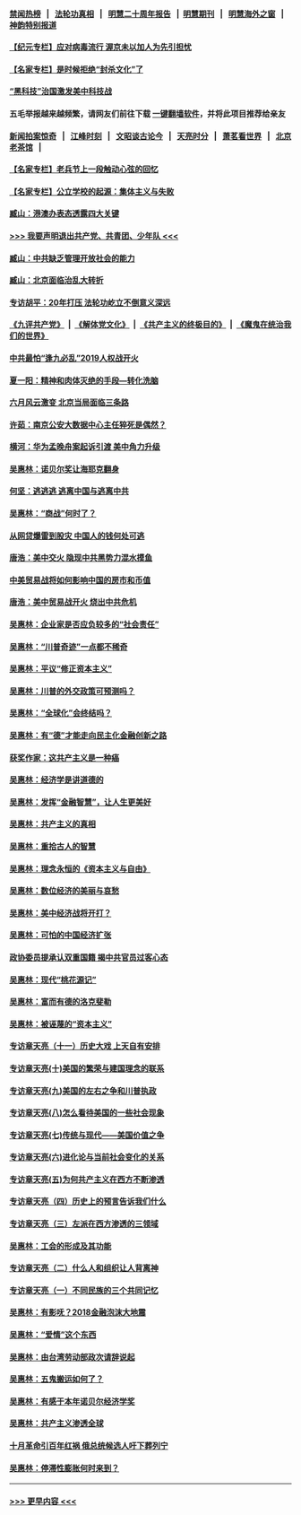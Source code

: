 #### [禁闻热榜](热点新闻.md?=0)  &nbsp;&nbsp;|&nbsp;&nbsp; [法轮功真相](https://github.com/gfw-breaker/truth/blob/master/README.md?=0) &nbsp;&nbsp;|&nbsp;&nbsp; [明慧二十周年报告](https://github.com/gfw-breaker/mh-reports/blob/master/README.md?=0) &nbsp;&nbsp;|&nbsp;&nbsp;[明慧期刊](https://github.com/gfw-breaker/mh-qikan) &nbsp;&nbsp;|&nbsp;&nbsp; [明慧海外之窗](https://github.com/gfw-breaker/mh-news/blob/master/README.md?=0) &nbsp;&nbsp;|&nbsp;&nbsp; [神韵特别报道](https://github.com/gfw-breaker/mh-news/blob/master/shenyun.md?=0)
#### [【纪元专栏】应对病毒流行 渥京未以加人为先引担忧](../pages/nsc423/n11875714.md?t=02251631) 
#### [【名家专栏】是时候拒绝“封杀文化”了](../pages/nsc423/n11814093.md?t=02251631) 
#### [“黑科技”治国激发美中科技战](../pages/nsc423/n11638056.md?t=02251631) 
#### 五毛举报越来越频繁，请网友们前往下载 [一键翻墙软件](https://github.com/gfw-breaker/ssr-accounts)，并将此项目推荐给亲友
#### [新闻拍案惊奇](https://github.com/gfw-breaker/banned-news/blob/master/pages/link4.md) &nbsp;&nbsp;|&nbsp;&nbsp; [江峰时刻](https://github.com/gfw-breaker/banned-news/blob/master/pages/link4.md) &nbsp;&nbsp;|&nbsp;&nbsp; [文昭谈古论今](https://github.com/gfw-breaker/banned-news/blob/master/pages/link4.md) &nbsp;&nbsp;|&nbsp;&nbsp; [天亮时分](https://github.com/gfw-breaker/banned-news/blob/master/pages/link4.md) &nbsp;&nbsp;|&nbsp;&nbsp; [萧茗看世界](https://github.com/gfw-breaker/banned-news/blob/master/pages/link4.md) &nbsp;&nbsp;|&nbsp;&nbsp; [北京老茶馆](https://github.com/gfw-breaker/banned-news/blob/master/pages/link4.md) &nbsp;&nbsp;|&nbsp;&nbsp; 
#### [【名家专栏】老兵节上一段触动心弦的回忆](../pages/nsc423/n11646016.md?t=02251631) 
#### [【名家专栏】公立学校的起源：集体主义与失败](../pages/nsc423/n11601833.md?t=02251631) 
#### [臧山：港澳办表态透露四大关键](../pages/nsc423/n11421628.md?t=02251631) 
#### [>>> 我要声明退出共产党、共青团、少年队 <<<](https://github.com/begood0513/goodnews/blob/master/quit/letter.md) 
#### [臧山：中共缺乏管理开放社会的能力](../pages/nsc423/n11407457.md?t=02251631) 
#### [臧山：北京面临治乱大转折](../pages/nsc423/n11406895.md?t=02251631) 
#### [专访胡平：20年打压 法轮功屹立不倒意义深远](../pages/nsc423/n11398800.md?t=02251631) 
#### [《九评共产党》](https://github.com/begood0513/9ping.md/blob/master/README.md) &nbsp;|&nbsp; [《解体党文化》](../../../../jtdwh.md/blob/master/README.md)  &nbsp;|&nbsp; [《共产主义的终极目的》](../../../../gczydzjmd.md/blob/master/README.md) &nbsp;|&nbsp; [《魔鬼在统治我们的世界》](../../../../mgztzwmdsj.md/blob/master/README.md) 
#### [中共最怕“逢九必乱”2019人权战开火](../pages/nsc423/n11385248.md?t=02251631) 
#### [夏一阳：精神和肉体灭绝的手段—转化洗脑](../pages/nsc423/n11368250.md?t=02251631) 
#### [六月风云激变 北京当局面临三条路](../pages/nsc423/n11313668.md?t=02251631) 
#### [许茹：南京公安大数据中心主任猝死是偶然？](../pages/nsc423/n11064744.md?t=02251631) 
#### [横河：华为孟晚舟案起诉引渡 美中角力升级](../pages/nsc423/n11027230.md?t=02251631) 
#### [吴惠林：诺贝尔奖让海耶克翻身](../pages/nsc423/n10890049.md?t=02251631) 
#### [何坚：逃逃逃 逃离中国与逃离中共](../pages/nsc423/n10592891.md?t=02251631) 
#### [吴惠林：“商战”何时了？](../pages/nsc423/n10573558.md?t=02251631) 
#### [从网贷爆雷到股灾 中国人的钱何处可逃](../pages/nsc423/n10572800.md?t=02251631) 
#### [唐浩：美中交火 隐现中共黑势力混水摸鱼](../pages/nsc423/n10544040.md?t=02251631) 
#### [中美贸易战将如何影响中国的房市和币值](../pages/nsc423/n10543697.md?t=02251631) 
#### [唐浩：美中贸易战开火 烧出中共危机](../pages/nsc423/n10540126.md?t=02251631) 
#### [吴惠林：企业家是否应负较多的“社会责任”](../pages/nsc423/n10535022.md?t=02251631) 
#### [吴惠林：“川普奇迹”一点都不稀奇](../pages/nsc423/n10512808.md?t=02251631) 
#### [吴惠林：平议“修正资本主义”](../pages/nsc423/n10495724.md?t=02251631) 
#### [吴惠林：川普的外交政策可预测吗？](../pages/nsc423/n10462387.md?t=02251631) 
#### [吴惠林：“全球化”会终结吗？](../pages/nsc423/n10452838.md?t=02251631) 
#### [吴惠林：有“德”才能走向民主化金融创新之路](../pages/nsc423/n10432292.md?t=02251631) 
#### [获奖作家：这共产主义是一种癌](../pages/nsc423/n10431541.md?t=02251631) 
#### [吴惠林：经济学是讲道德的](../pages/nsc423/n10398014.md?t=02251631) 
#### [吴惠林：发挥“金融智慧”，让人生更美好](../pages/nsc423/n10375019.md?t=02251631) 
#### [吴惠林：共产主义的真相](../pages/nsc423/n10351394.md?t=02251631) 
#### [吴惠林：重拾古人的智慧](../pages/nsc423/n10337691.md?t=02251631) 
#### [吴惠林：理念永恒的《资本主义与自由》](../pages/nsc423/n10316274.md?t=02251631) 
#### [吴惠林：数位经济的美丽与哀愁](../pages/nsc423/n10292946.md?t=02251631) 
#### [吴惠林：美中经济战将开打？](../pages/nsc423/n10258825.md?t=02251631) 
#### [吴惠林：可怕的中国经济扩张](../pages/nsc423/n10219147.md?t=02251631) 
#### [政协委员提承认双重国籍 揭中共官员过客心态](../pages/nsc423/n10208809.md?t=02251631) 
#### [吴惠林：现代“桃花源记”](../pages/nsc423/n10185234.md?t=02251631) 
#### [吴惠林：富而有德的洛克斐勒](../pages/nsc423/n10142264.md?t=02251631) 
#### [吴惠林：被诬蔑的“资本主义”](../pages/nsc423/n10124816.md?t=02251631) 
#### [专访章天亮（十一）历史大戏 上天自有安排](../pages/nsc423/n10094905.md?t=02251631) 
#### [专访章天亮(十)美国的繁荣与建国理念的联系](../pages/nsc423/n10094899.md?t=02251631) 
#### [专访章天亮(九)美国的左右之争和川普执政](../pages/nsc423/n10094889.md?t=02251631) 
#### [专访章天亮(八)怎么看待美国的一些社会现象](../pages/nsc423/n10094857.md?t=02251631) 
#### [专访章天亮(七)传统与现代——美国价值之争](../pages/nsc423/n10093140.md?t=02251631) 
#### [专访章天亮(六)进化论与当前社会变化的关系](../pages/nsc423/n10092036.md?t=02251631) 
#### [专访章天亮(五)为何共产主义在西方不断渗透](../pages/nsc423/n10083620.md?t=02251631) 
#### [专访章天亮（四）历史上的预言告诉我们什么](../pages/nsc423/n10083606.md?t=02251631) 
#### [专访章天亮（三）左派在西方渗透的三领域](../pages/nsc423/n10081115.md?t=02251631) 
#### [吴惠林：工会的形成及其功能](../pages/nsc423/n10080633.md?t=02251631) 
#### [专访章天亮（二）什么人和组织让人背离神](../pages/nsc423/n10076637.md?t=02251631) 
#### [专访章天亮（一）不同民族的三个共同记忆](../pages/nsc423/n10074188.md?t=02251631) 
#### [吴惠林：有影呒？2018金融泡沫大地震](../pages/nsc423/n10040534.md?t=02251631) 
#### [吴惠林：“爱情”这个东西](../pages/nsc423/n10019423.md?t=02251631) 
#### [吴惠林：由台湾劳动部政次请辞说起](../pages/nsc423/n9979679.md?t=02251631) 
#### [吴惠林：五鬼搬运如何了？](../pages/nsc423/n9925338.md?t=02251631) 
#### [吴惠林：有感于本年诺贝尔经济学奖](../pages/nsc423/n9871883.md?t=02251631) 
#### [吴惠林：共产主义渗透全球](../pages/nsc423/n9812748.md?t=02251631) 
#### [十月革命引百年红祸 俄总统候选人吁下葬列宁](../pages/nsc423/n9810182.md?t=02251631) 
#### [吴惠林：停滞性膨胀何时来到？](../pages/nsc423/n9764136.md?t=02251631) 

----
#### [ >>> 更早内容 <<< ](../indexes/nsc423-earlier.md)
